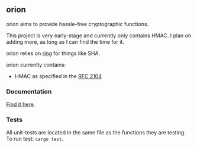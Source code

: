 ## orion
orion aims to provide hassle-free cryptographic functions.

This project is very early-stage and currently only contains HMAC. I plan on adding
more, as long as I can find the time for it.

orion relies on [ring](https://github.com/briansmith/ring) for things like SHA.

orion currently contains:
* HMAC as specified in the [RFC 2104](https://tools.ietf.org/html/rfc2104)

### Documentation
[Find it here]().

### Tests
All unit-tests are located in the same file as the functions they are testing.
To run test: `cargo test`.
